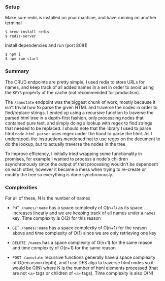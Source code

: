 ### Setup
Make sure redis is installed on your machine, and have running on another terminal
```
$ brew install redis
$ redis-server
```

Install dependencies and run (port 8081)
```
$ npm i
$ npm run start
```

### Summary
The CRUD endpoints are pretty simple, I used redis to store URLs for names, and keep track of all added names in a set in order to avoid using the `KEYS` property of the cache (not recommended for production).

The `/annotate` endpoint was the biggest chunk of work, mostly because it isn't trivial how to parse the given HTML and traverse the nodes in order to find/replace strings. I ended up using a recursive function to traverse the parsed html tree in a depth-first fashion, only processing nodes that contained pure text, and simply doing a lookup with regex to find strings that needed to be replaced. I should note that the library I used to parse html `node-html-parser` uses regex under the hood to parse the html. As I understood, the instructions mentioned not to use regex on the document to do the lookup, but to actually traverse the nodes in the tree.

To improve efficiency, I initially tried wrapping some functionality in promises, for example I wanted to process a node's children asynchronously since the output of that processing wouldn't be dependent on each other, however it became a mess when trying to re-create or modify the tree so everything is done synchronously.

### Complexities
For all of these, N is the number of names

- `PUT /names/:name` has a space complexity of O(n+1) as its space increases linearly and we are keeping track of all names under a `names` key. Time complexity is O(2) for this reason

- `GET /names/:name` has a space complexity of O(n+1) for the reason above and time complexity of O(1) since we are only retrieving one key

- `DELETE /names` has a space complexity of O(n+1) for the same reason and time complexity of O(n+1) for the same reason

- `POST /annotate` recursive functions generally have a space complexity of O(recursion depth), and I use DFS algo to traverse html nodes so it would be O(N) where N is the number of html elements processed (that are not `<a>` tags or children of `<a>` tags). Time complexity is also O(N)
